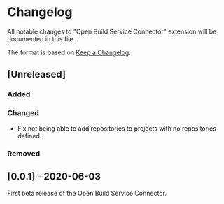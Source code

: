# Changelog

All notable changes to "Open Build Service Connector" extension will be
documented in this file.

The format is based on [Keep a
Changelog](https://keepachangelog.com/en/1.0.0/).

## [Unreleased]

### Added

### Changed

- Fix not being able to add repositories to projects with no repositories
  defined.

### Removed

## [0.0.1] - 2020-06-03

First beta release of the Open Build Service Connector.
